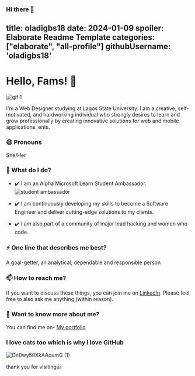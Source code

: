 ### Hi there 👋

<!--
**Oladigbs18/Oladigbs18** is a ✨ _special_ ✨ repository because its `README.md` (this file) appears on your GitHub profile.

Here are some ideas to get you started:

- 🔭 I’m currently working on ...
- 🌱 I’m currently learning ...
- 👯 I’m looking to collaborate on ...
- 🤔 I’m looking for help with ...
- 💬 Ask me about ...
- 📫 How to reach me: ...
- 😄 Pronouns: ...
- ⚡ Fun fact: ...
-->

title: oladigbs18
date: 2024-01-09
spoiler: Elaborate Readme Template
categories: ["elaborate", "all-profile"]
githubUsername: 'oladigbs18'
---

# Hello, Fams! 👋
![gif 1](https://github.com/elangosundar/awesome-README-templates/assets/100875512/93c09dbc-33bd-4295-8947-ba5321c56444)

I'm a Web Designer studying at Lagos State University. I am a creative, self-motivated, and hardworking individual who strongly desires to learn and grow professionally by creating innovative solutions for web and mobile applications. ents.

### 😄 Pronouns
She/Her

### 🌱 What do I do?
- ✔️ I am an Alpha Microsoft Learn Student Ambassador.![student ambassador](https://github.com/Oladigbs18/Oladigbs18/assets/100875512/fbf2f4e7-48eb-4d47-aee2-ced994e684c3)


- ✔️ I am continuously developing my skills to become a Software Engineer and deliver cutting-edge solutions to my clients.

- ✔️ I am also part of a community of major lead hacking  and women who code.

### ⚡ One line that describes me best? 
A goal-getter, an analytical, dependable and responsible person


### 📫 How to reach me?
If you want to discuss these things, you can join me on [LinkedIn](https://www.linkedin.com/in/aaliyah-oladigbolu-54a452244/). Please feel free to also ask me anything (within reason).

### 💬 Want to know more about me?
You can find me on- [My portfolio]([http://garimasingh.me](https://salmon-ocean-0e7883f0f-1.eastus2.4.azurestaticapps.net/)) 

### I love cats too which is why I love GitHub 
![Dn0wy50XkAAoumG (1)](https://github.com/Oladigbs18/Oladigbs18/assets/100875512/71fbddd9-501f-4205-8a7b-cbdaa2d187c1)

thank you for visiting👍 
